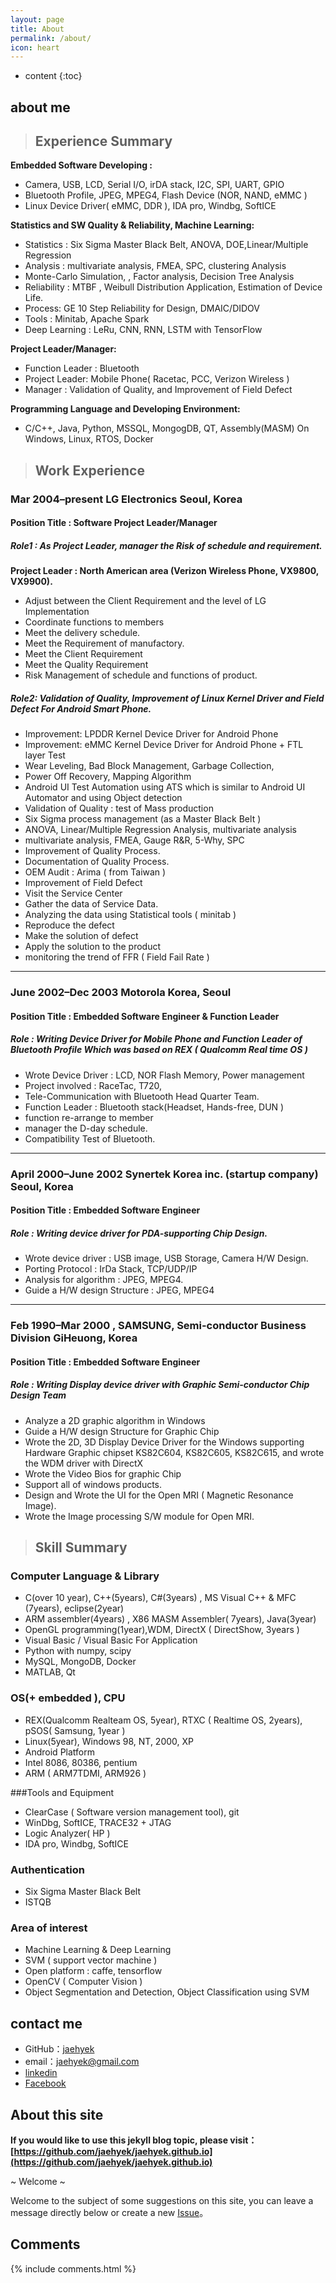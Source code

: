 ```yaml
---
layout: page
title: About
permalink: /about/
icon: heart
---
```


* content
{:toc}

## about me


>## Experience Summary

**Embedded Software Developing :** 

- Camera, USB, LCD, Serial I/O, irDA stack, I2C, SPI, UART, GPIO
- Bluetooth Profile, JPEG, MPEG4, Flash Device (NOR, NAND, eMMC )
- Linux Device Driver( eMMC, DDR ), IDA pro, Windbg, SoftICE
 
**Statistics and SW Quality & Reliability, Machine Learning:** 

- Statistics : Six Sigma Master Black Belt, ANOVA, DOE,Linear/Multiple Regression
- Analysis : multivariate analysis, FMEA, SPC, clustering Analysis
 - Monte-Carlo Simulation, , Factor analysis, Decision Tree Analysis
- Reliability : MTBF , Weibull Distribution Application, Estimation of Device Life.
- Process: GE 10 Step Reliability for Design, DMAIC/DIDOV
- Tools : Minitab, Apache Spark
- Deep Learning : LeRu, CNN, RNN, LSTM with TensorFlow
 
**Project Leader/Manager:**
 
- Function Leader : Bluetooth
- Project Leader: Mobile Phone( Racetac, PCC, Verizon Wireless )
- Manager : Validation of Quality, and Improvement of Field Defect

**Programming Language and Developing Environment:** 
- C/C++, Java, Python, MSSQL, MongogDB, QT, Assembly(MASM) On Windows, Linux, RTOS, Docker


>## Work Experience  
### Mar 2004–present	LG Electronics  Seoul, Korea  
#### Position Title : Software Project Leader/Manager  
##### Role1 :  As Project Leader, manager the Risk of schedule and requirement.  

**Project Leader : North American area (Verizon Wireless Phone, VX9800, VX9900).** 

- Adjust between the Client Requirement and the level of LG Implementation
- Coordinate functions to members
- Meet the delivery schedule. 
- Meet the Requirement of manufactory.
- Meet the Client Requirement 
- Meet the Quality Requirement
- Risk Management of schedule and functions of product.

##### Role2:  Validation of Quality, Improvement of Linux Kernel Driver and Field Defect For Android Smart Phone.
 
- Improvement: LPDDR Kernel Device Driver for Android Phone
- Improvement: eMMC Kernel Device Driver for Android Phone +  FTL layer Test
 - Wear Leveling, Bad Block Management, Garbage Collection,
 - Power Off Recovery, Mapping Algorithm
- Android UI Test Automation using ATS which is similar to Android UI Automator and using Object detection 
- Validation of Quality : test of Mass production
- Six Sigma process management (as a Master Black Belt )
 - ANOVA, Linear/Multiple Regression Analysis, multivariate analysis
 - multivariate analysis, FMEA, Gauge R&R, 5-Why, SPC 
- Improvement of Quality Process.
- Documentation of Quality Process.
- OEM Audit : Arima ( from Taiwan ) 
- Improvement of Field Defect
 - Visit the Service Center
 - Gather the data of Service Data.
 - Analyzing the data using Statistical tools ( minitab )
 - Reproduce the defect 
 - Make the solution of defect
 - Apply the solution to the product
 - monitoring the trend of FFR ( Field Fail Rate )

---
### June 2002–Dec 2003 	                                      Motorola Korea, Seoul

#### Position Title : Embedded Software Engineer & Function Leader

##### Role : Writing Device Driver for Mobile Phone and Function Leader of Bluetooth Profile  Which was based on REX ( Qualcomm Real time OS ) 

- Wrote Device Driver : LCD, NOR Flash Memory, Power management
- Project involved : RaceTac, T720, 
- Tele-Communication with Bluetooth Head Quarter Team.
- Function Leader : Bluetooth stack(Headset, Hands-free, DUN )
 - function re-arrange to member
 - manager the D-day schedule. 
 - Compatibility Test of Bluetooth. 

 
---
### April 2000–June 2002	 Synertek Korea inc. (startup company)            Seoul, Korea

#### Position Title : Embedded Software Engineer

##### Role : Writing device driver for PDA-supporting Chip Design.

- Wrote device driver : USB image, USB Storage, Camera H/W Design.
- Porting Protocol : IrDa Stack, TCP/UDP/IP
- Analysis for algorithm : JPEG, MPEG4.
- Guide a H/W design Structure :  JPEG, MPEG4

---
### Feb 1990–Mar 2000	, SAMSUNG,  Semi-conductor Business Division GiHeuong, Korea

#### Position Title : Embedded Software Engineer  
##### Role : Writing Display device driver with Graphic Semi-conductor Chip Design Team

- Analyze a 2D graphic algorithm in Windows 
- Guide a H/W design Structure for Graphic Chip
- Wrote the 2D, 3D Display Device Driver for the Windows supporting Hardware Graphic chipset KS82C604, KS82C605, KS82C615, and wrote the WDM driver with DirectX
- Wrote the Video Bios for graphic Chip
- Support all of windows products.
- Design and Wrote the UI for the Open MRI ( Magnetic Resonance Image).
- Wrote the Image processing S/W module for Open MRI.

>## Skill Summary

### Computer Language & Library
- C(over 10 year), C++(5years), C#(3years) , MS Visual C++  & MFC  (7years), eclipse(2year)
- ARM assembler(4years) , X86 MASM Assembler( 7years), Java(3year)
- OpenGL programming(1year),WDM, DirectX ( DirectShow, 3years )
- Visual Basic / Visual Basic For Application 
- Python with numpy, scipy
- MySQL, MongoDB, Docker
- MATLAB, Qt

### OS(+ embedded ), CPU
- REX(Qualcomm Realteam OS, 5year), RTXC ( Realtime OS, 2years), pSOS( Samsung, 1year )
- Linux(5year), Windows 98, NT, 2000, XP
- Android Platform
- Intel 8086, 80386, pentium
- ARM ( ARM7TDMI, ARM926 ) 

###Tools and Equipment
- ClearCase ( Software version management tool), git
- WinDbg, SoftICE, TRACE32 + JTAG
- Logic Analyzer( HP ) 
- IDA pro, Windbg, SoftICE

### Authentication
- Six Sigma Master Black Belt
- ISTQB 

### Area of interest
- Machine Learning & Deep Learning
- SVM ( support vector machine )
- Open platform : caffe, tensorflow
- OpenCV ( Computer Vision )
 - Object Segmentation and Detection, Object Classification using SVM


## contact me

* GitHub：[jaehyek](https://github.com/jaehyek)
* email：jaehyek@gmail.com
* [linkedin](https://www.linkedin.com/in/jaehyek-choi-7350a35b/)
* [Facebook](https://www.facebook.com/jaehyek.choi.1)


## About this site

**If you would like to use this jekyll blog topic, please visit：[https://github.com/jaehyek/jaehyek.github.io](https://github.com/jaehyek/jaehyek.github.io)**

~ Welcome ~

Welcome to the subject of some suggestions on this site, you can leave a message directly below or create a new [Issue](https://github.com/Gaohaoyang/gaohaoyang.github.io/issues)。

## Comments

{% include comments.html %}
